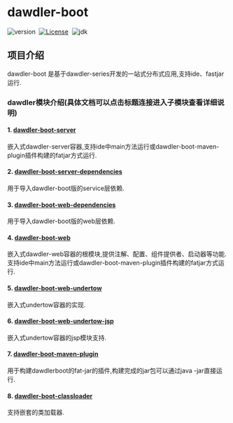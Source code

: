 # dawdler-boot

![version](https://img.shields.io/badge/dawdler--boot-0.0.8--jdk17--RELEASES-brightgreen)&nbsp;
[![License](https://img.shields.io/badge/license-apache2.0-green)](https://www.apache.org/licenses/LICENSE-2.0.txt)&nbsp;
![jdk](https://img.shields.io/badge/jdk-17%2B-green)

## 项目介绍

dawdler-boot 是基于dawdler-series开发的一站式分布式应用,支持ide、fastjar运行.

### dawdler模块介绍(具体文档可以点击标题连接进入子模块查看详细说明)

#### 1. [dawdler-boot-server](dawdler-boot-server/README.md)

嵌入式dawdler-server容器,支持ide中main方法运行或dawdler-boot-maven-plugin插件构建的fatjar方式运行.

#### 2. [dawdler-boot-server-dependencies](dawdler-boot-server-dependencies/README.md)

用于导入dawdler-boot版的service层依赖.

#### 3. [dawdler-boot-web-dependencies](dawdler-boot-web-dependencies/README.md)

用于导入dawdler-boot版的web层依赖.

#### 4. [dawdler-boot-web](dawdler-boot-web/README.md)

嵌入式dawdler-web容器的根模块,提供注解、配置、组件提供者、启动器等功能.支持ide中main方法运行或dawdler-boot-maven-plugin插件构建的fatjar方式运行.

#### 5. [dawdler-boot-web-undertow](dawdler-boot-web-undertow/README.md)

嵌入式undertow容器的实现.

#### 6. [dawdler-boot-web-undertow-jsp](dawdler-boot-web-undertow-jsp/README.md)

嵌入式undertow容器的jsp模块支持.

#### 7. [dawdler-boot-maven-plugin](dawdler-boot-maven-plugin/README.md)

用于构建dawdlerboot的fat-jar的插件,构建完成的jar包可以通过java -jar直接运行.

#### 8. [dawdler-boot-classloader](dawdler-boot-classloader/README.md)

支持嵌套的类加载器.
